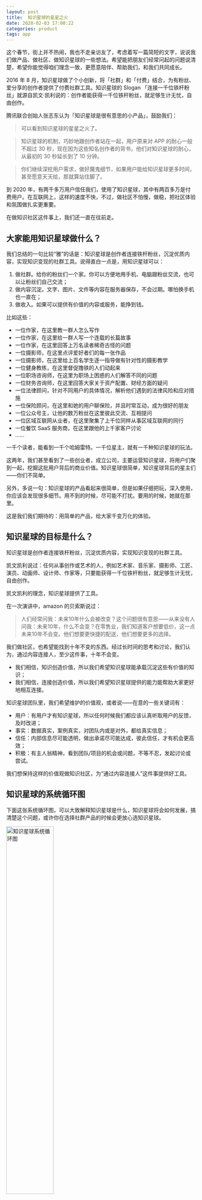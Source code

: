 ```yaml
---
layout: post
title:  知识星球的星星之火
date: 2020-02-03 17:00:22
categories: product
tags: app
---
```


这个春节，街上并不热闹，我也不走亲访友了，考虑着写一篇简短的文字，说说我们做产品、做社区、做知识星球的一些想法。希望能把朋友们经常问起的问题说清楚，希望你能觉得咱们理念一致，更愿意陪伴、帮助我们，和我们共同成长。

2016 年 8 月，知识星球做了个小创新，将「社群」和「付费」结合，为有粉丝、爱分享的创作者提供了付费社群工具。知识星球的 Slogan 「连接一千位铁杆粉丝」就源自凯文·凯利说的：创作者能获得一千位铁杆粉丝，就足够生计无忧，自由创作。

腾讯联合创始人张志东认为「知识星球是很有意思的小产品」，鼓励我们：

>可以看到知识星球的星星之火了。

>知识星球的机制，巧妙地跟创作者站在一起，用户原来对 APP 的耐心一般不超过 30 秒，现在因为这些知名创作者的背书，他们对知识星球的耐心，从最初的 30 秒延长到了 10 分钟。

>你们继续深挖用户需求，做好魔鬼细节，如果用户能给知识星球更多时间，甚至愿意天天给，那就算站住脚了。

到 2020 年，有两千多万用户信任我们，使用了知识星球，其中有两百多万是付费用户。在互联网上，这样的速度不快，不过，做社区不怕慢，做稳，把社区体验和氛围做扎实更重要。

在做知识社区这件事上，我们还一直在往前走。

## 大家能用知识星球做什么？

我们总结的一句比较“雅”的话是：知识星球是创作者连接铁杆粉丝，沉淀优质内容，实现知识变现的社群工具。说得直白一点是，用知识星球可以：

1. 做社群。给你的粉丝们一个家。你可以方便地用手机、电脑跟粉丝交流，也可以让粉丝们自己交流；
2. 做内容沉淀。文字、图片、文件等内容在服务器保存，不会过期。哪怕换手机也一直在；
3. 做收入。如果可以提供有价值的内容或服务，能挣到钱。

比如这些：

- 一位作家，在这里教一群人怎么写作
- 一位作家，在这里给一群人写一个连载的长篇故事
- 一位作家，在这里回答上万名读者稀奇古怪的问题
- 一位摄影师，在这里点评爱好者们的每一张作品
- 一位摄影师，在这里给上百名学生逐一指导做有针对性的摄影教学
- 一位健身教练，在这里督促撸铁的人们动起来
- 一位职场咨询师，在这里为职场上困惑的人们解答不同的问题
- 一位财务咨询师，在这里回答大家关于资产配置、财经方面的疑问
- 一位法律顾问，针对不同用户的具体情况，解析他们遇到的法律风险和应对措施
- 一位保险顾问，在这里和她的用户聊保险，并且时常互动，成为很好的朋友
- 一位公众号主，让他的数万粉丝在这里彼此交流、互相提问
- 一位区域互联网从业者，在这里聚集了上千位同样从事区域互联网的同行
- 一位餐饮 SaaS 服务商，在这里跟他的上千家客户讨论
- ……

一千个读者，能看到一千个哈姆雷特。一千位星主，就有一千种知识星球的玩法。

这两年，我们甚至看到了一些创业者，成立公司，主要运营知识星球，将用户们聚到一起，挖掘这批用户背后的商业价值。知识星球很简单，知识星球背后的星主们——你们不简单。

另外，多说一句：知识星球的产品看起来很简单，但是如果仔细把玩，深入使用，你应该会发现很多细节。用不到的时候，尽可能不打扰。要用的时候，她就在那里。

这是我们我们期待的：用简单的产品，给大家千变万化的体验。

## 知识星球的目标是什么？

知识星球是创作者连接铁杆粉丝，沉淀优质内容，实现知识变现的社群工具。

凯文凯利说过：任何从事创作或艺术的人，例如艺术家、音乐家、摄影师、工匠、演员、动画师、设计师、作家等，只要能获得一千位铁杆粉丝，就足够生计无忧，自由创作。

凯文凯利的理念，知识星球提供了工具。

在一次演讲中，amazon 的贝索斯说过：

>人们经常问我：未来10年什么会被改变？这个问题很有意思——从来没有人问我：未来10年，什么不会变？在零售业，我们知道客户想要低价，这一点未来10年不会变。他们想要更快捷的配送，他们想要更多的选择。

我们做社区，也希望能找到十年不变的东西。经过长时间的思考和讨论，我们认为，通过内容连接人，至少这件事，十年不会变。

- 我们相信，知识创造价值，所以我们希望知识星球能承载沉淀这些有价值的知识；
- 我们相信，连接创造价值，所以我们希望知识星球提供的能力能帮助大家更好地相互连接。

知识星球团队里，我们希望维护的价值观，或者说——在意的一些关键词有：

- 用户：有用户才有知识星球，所以任何时候我们都应该认真听取用户的反馈，及时改进；
- 事实：数据真实，案例真实，对团队内或是对外，都给真实信息；
- 信任：内部信息尽可能透明，做出承诺尽可能达成，彼此信任，才有机会更高效；
- 积极：有主人翁精神，看到团队/项目的机会或问题，不等不忍，发起讨论或尝试。

我们想保持这样的价值观做知识社区，为“通过内容连接人”这件事提供好工具。

## 知识星球的系统循环图

下面这张系统循环图，可以大致解释知识星球是什么，知识星球将会如何发展，搞清楚这个问题，或许你在选择社群产品的时候会更放心选知识星球。

<img src="/img/zsxq-2020/zsxq_cyclediagram.png" alt="知识星球系统循环图" style="width: 50%; height: 50%"/>

图中循环着的四个部分分别是：

### 知识社区

首先，知识星球是一款简单的知识社区工作，我们希望通过内容连接人，我们的一切工作，都源自于此。

后续会精心做好的是「深度」这件事，希望能够帮助创作者深度连接铁杆粉丝——不仅仅是通过付费连接起来，而是有更多的工具，能够让这些人互动、交流，进而建立感情，更加亲密——比如：

- 更清晰好用的数据报表；
- 方便联系到每位粉丝的 CRM 系统；
- 方便用户查阅历史内容、精华内容的索引方式。

### 创作者/运营者成功

我们由衷地希望创作者成功。

知识星球的一个特点很有意思：创作者成功，我们才有机会成功。这决定了我们和创作者是站在一起的。

社群产品越优秀，内容创作者、运营者越有可能在社群里获得成功——不同人对成功的定义可能不同，比如收入更高、社群活跃人数更多、交到了好朋友、自己学到了更多本领……

让创作者、运营者能够和粉丝们在一起充分互动，让他们有机会输出更好的内容，有更好的讨论氛围，挣到更多的钱，这件事就算在进步。为此我们设立客户成功经理职位，寻找辅助创作者成功的外部增长团队，整个运营部门都围绕协助创作者成功来工作。

### 内容消费者数量

创作者越成功，用户增量就越多，在社群里积累的内容也会越多。

现在的用户逐步从一线城市往更大范围渗透，三四线城市爱学习的人们，他们一样渴望能够走近更成功的人，近距离观察学习他的视野与生活，他们一样渴望走近一批志同道合的人，共同成长。

有了更多内容之后，我们有机会通过数据分析，搞清楚什么类型的社群最受欢迎，怎么定价最合适，什么样的输出频率是恰当的，社群里恰到好处的礼仪是什么……

### 理解需求，服务用户的能力

有更多用户时，我们就能从数据里，从反馈中找到更多用户需求。越理解用户，就越理解社群，越能帮助知识星球这个社群工具改进。

在系统循环图中，这是个典型的增强环。产品越好，创作者越容易成功，用户越多，对社群工具的理解越深，于是产品更好。但是，反之也成立——也就是任何一个环节出问题，都有可能变成「恶性循环」。

希望大家能帮我们一起越做越好。

## 知识星球的下一步

知识星球认为自己是“B2B2C”产品——我们为星主提供工具，星主使用我们的工具为他们的用户提供服务。

此前我们的北极星指标（产品的绝对核心指标，一旦确立就像北极星一样指引团队向同一个方向迈进，尽力提升该指标）设成“七日三活用户”，即：七天里有三天会打开知识星球的用户。

在我们的认知里，这些才是社区的铁杆用户。用“七日三活”做北极星指标，只有一个大问题：产品和运营团队做的小优化，很难触达这个指标——从优化一个小功能，到将普通用户变成铁杆粉丝，中间有太多太长的转换链条。

今年改成了“日活跃星球数量”，初步考虑是：

1. 付费星球大于/等于 20 人，免费星球大于/等于 50 人；
2. 当天星主/管理员/合伙人/嘉宾有发帖；
3. 当天有用户互动。

当日同时满足这三个条件的星球，记为活跃星球。

目前看，这个数据：

1. 真实可靠——看起来可靠性是足够的，而且用活跃星球数对比日活、七日三活、收入，都有一定的相关性；
2. 能指导下一步动作，目前看，比如能做：

  - 产品优化，新手引导、营销工具、通知工具等；
  - 运营花式拉新、帮助星主成功运营；
  - 产品 + 运营，帮新手星主度过运营的艰难时刻；
  - 数据 + 运营，帮助那些“接近成功”的星主——比如已经 10 人的付费星球，比如几天不更新的星主等。

因此今年，我们从产品、运营上都会全力服务星主，尽可能帮助越来越多的星主度过创建初期的低迷时刻，这才能提升活跃星球数量。

## 写在最后

我们会全力做好两件事：

1. 优化产品，让工具更好用；
2. 服务更到位——我们全员客服，如果你希望找到我，可以加我的企业微信。

<img src="/img/zsxq-2020/wlj.jpg" alt="通过企业微信联系知识星球" style="width: 50%; height: 50%"/>

期待内容创作者在用户们的拥簇下，可以真正做到生计无忧，自由创作。期待一颗颗孤独闪耀的星芒，可以变成璀璨星河。
